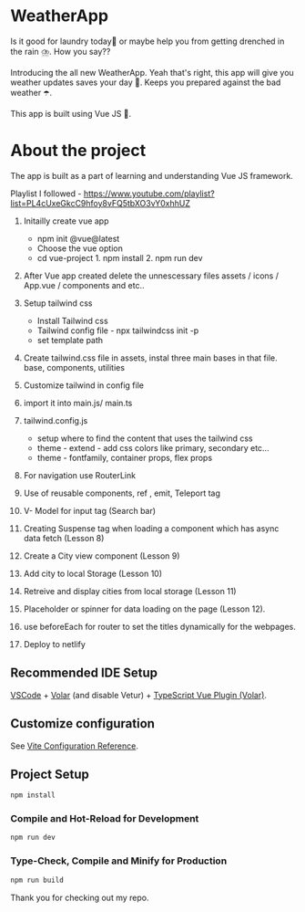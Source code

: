 # WeatherApp

Is it good for laundry today👕 or maybe help you from getting drenched in the rain ⛈️. How you say?? 

Introducing the all new WeatherApp. Yeah that's right, this app will give you weather updates saves your day 🌈. Keeps you prepared against the bad weather ☂️.

This app is built using Vue JS 💚.


# About the project

The app is built as a part of learning and understanding Vue JS framework.

Playlist I followed - https://www.youtube.com/playlist?list=PL4cUxeGkcC9hfoy8vFQ5tbXO3vY0xhhUZ

1. Initailly create vue app 
    - npm init @vue@latest
    - Choose the vue option
    - cd vue-project
          1. npm install
          2. npm run dev 

2. After Vue app created delete the unnescessary files
    assets / icons / App.vue / components and etc..

3. Setup tailwind css
    - Install Tailwind css
    - Tailwind config file - npx tailwindcss init -p
    - set template path 

4. Create tailwind.css file in assets, instal three main bases in that file. base, components, utilities

5. Customize tailwind in config file 

6. import it into main.js/ main.ts

7. tailwind.config.js 
    - setup where to find the content that uses the tailwind css
    - theme - extend - add css colors like primary, secondary etc...
    - theme - fontfamily, container props, flex props  

8. For navigation use RouterLink

9. Use of reusable components, ref , emit, Teleport tag

10. V- Model for input tag (Search bar)

11. Creating Suspense tag when loading a component which has async data fetch (Lesson 8)

12. Create a City view component (Lesson 9)

13. Add city to local Storage (Lesson 10)

14. Retreive and display cities from local storage (Lesson 11)

15. Placeholder or spinner for data loading on the page (Lesson 12).

16. use beforeEach for router to set the titles dynamically for the webpages.

17. Deploy to netlify

## Recommended IDE Setup

[VSCode](https://code.visualstudio.com/) + [Volar](https://marketplace.visualstudio.com/items?itemName=Vue.volar) (and disable Vetur) + [TypeScript Vue Plugin (Volar)](https://marketplace.visualstudio.com/items?itemName=Vue.vscode-typescript-vue-plugin).

## Customize configuration

See [Vite Configuration Reference](https://vitejs.dev/config/).

## Project Setup

```sh
npm install
```

### Compile and Hot-Reload for Development

```sh
npm run dev
```

### Type-Check, Compile and Minify for Production

```sh
npm run build
```

Thank you for checking out my repo.
